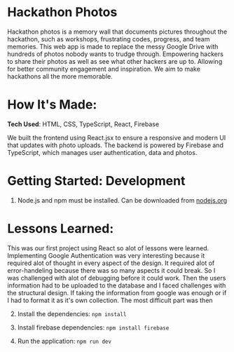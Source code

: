 # Hackathon Photos

Hackathon photos is a memory wall that documents pictures throughout the hackathon, such as workshops, frustrating codes, progress, and team memories. This web app is made to replace the messy Google Drive with hundreds of photos nobody wants to trudge through. Empowering hackers to share their photos as well as see what other hackers are up to. Allowing for better community engagement and inspiration. We aim to make hackathons all the more memorable.

# How It's Made:
**Tech Used**: HTML, CSS, TypeScript, React, Firebase

We built the frontend using React.jsx to ensure a responsive and modern UI that updates with photo uploads. The backend is powered by Firebase and TypeScript, which manages user authentication, data and photos.

# Getting Started: Development
1. Node.js and npm must be installed. Can be downloaded from [nodejs.org](www.nodejs.org)

# Lessons Learned:
This was our first project using React so alot of lessons were learned. Implementing Google Authentication was very interesting because it required alot of thought in every aspect of the design. It required alot of error-handeling because there was so many aspects it could break. So I was challenged with alot of debugging before it could work. Then the users information had to be uploaded to the database and I faced challenges with the structural design. If taking the information from google was enough or if I had to format it as it's own collection. The most difficult part was then


2. Install the dependencies: 
`npm install`

3. Install firebase dependencies: 
`npm install firebase`

4. Run the application: 
`npm run dev`



